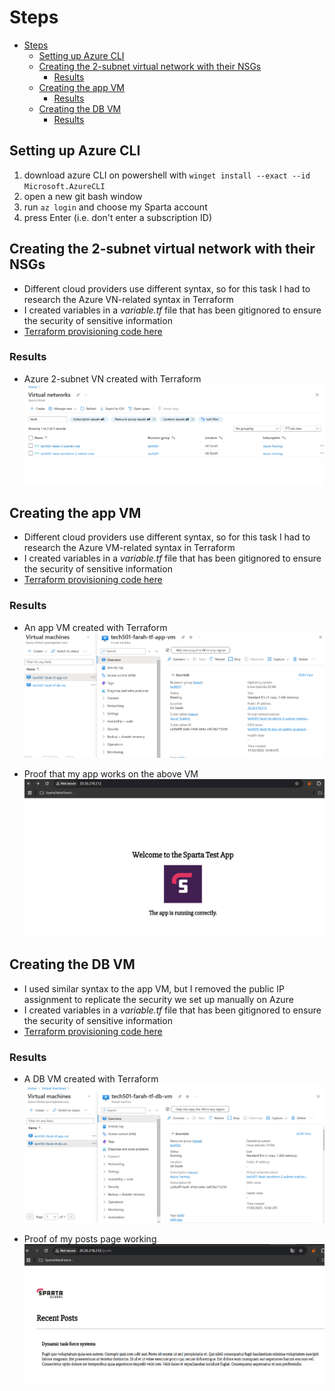 # Steps

- [Steps](#steps)
  - [Setting up Azure CLI](#setting-up-azure-cli)
  - [Creating the 2-subnet virtual network with their NSGs](#creating-the-2-subnet-virtual-network-with-their-nsgs)
    - [Results](#results)
  - [Creating the app VM](#creating-the-app-vm)
    - [Results](#results-1)
  - [Creating the DB VM](#creating-the-db-vm)
    - [Results](#results-2)


## Setting up Azure CLI

1. download azure CLI on powershell with `winget install --exact --id Microsoft.AzureCLI`
2. open a new git bash window
3. run `az login` and choose my Sparta account
4. press Enter (i.e. don't enter a subscription ID)

## Creating the 2-subnet virtual network with their NSGs

- Different cloud providers use different syntax, so for this task I had to research the Azure VN-related syntax in Terraform
- I created variables in a *variable.tf* file that has been gitignored to ensure the security of sensitive information 
- [Terraform provisioning code here](https://github.com/farahc123/tech501-terraform/blob/main/create-2-subnet-vnet/main.tf)

### Results

- Azure 2-subnet VN created with Terraform
![alt text](image.png)

## Creating the app VM

- Different cloud providers use different syntax, so for this task I had to research the Azure VM-related syntax in Terraform
- I created variables in a *variable.tf* file that has been gitignored to ensure the security of sensitive information 
- [Terraform provisioning code here](https://github.com/farahc123/tech501-terraform/blob/main/create-azure-app-vm/main.tf)


### Results

- An app VM created with Terraform
![alt text](image-6.png)

- Proof that my app works on the above VM
![alt text](image-5.png)

## Creating the DB VM

- I used similar syntax to the app VM, but I removed the public IP assignment to replicate the security we set up manually on Azure
- I created variables in a *variable.tf* file that has been gitignored to ensure the security of sensitive information 
- [Terraform provisioning code here](https://github.com/farahc123/tech501-terraform/blob/main/create-db-vm/main.tf)

### Results

- A DB VM created with Terraform
![alt text](image-3.png)

- Proof of my posts page working
![alt text](image-4.png)
